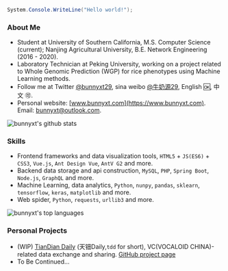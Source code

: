 ```csharp
System.Console.WriteLine("Hello world!");
```

### About Me

- Student at University of Southern California, M.S. Computer Science (current); Nanjing Agricultural University, B.E. Network Engineering (2016 - 2020).
- Laboratory Technician at Peking University, working on a project related to Whole Genomic Prediction (WGP) for rice phenotypes using Machine Learning methods.
- Follow me at Twitter [@bunnyxt29](https://twitter.com/bunnyxt29), sina weibo [@牛奶源29](https://www.weibo.com/nny29), English 🆗, 中文 🉑️.
- Personal website: [www.bunnyxt.com](https://www.bunnyxt.com). Email: <a href="mailto:bunnyxt@outlook.com">bunnyxt@outlook.com</a>.

![bunnyxt's github stats](https://github-readme-stats.vercel.app/api?username=bunnyxt&count_private=true&show_icons=true)

### Skills

- Frontend frameworks and data visualization tools, `HTML5` + `JS(ES6)` + `CSS3`, `Vue.js`, `Ant Design Vue`, `AntV G2` and more.
- Backend data storage and api construction, `MySQL`, `PHP`, `Spring Boot`, `Node.js`, `GraphQL` and more.
- Machine Learning, data analytics, `Python`, `nunpy`, `pandas`, `sklearn`, `tensorflow`, `keras`, `matplotlib` and more.
- Web spider, `Python`, `requests`, `urllib3` and more.

![bunnyxt's top languages](https://github-readme-stats.vercel.app/api/top-langs/?username=bunnyxt&layout=compact)

### Personal Projects

- (WIP) [TianDian Daily](https://tdd.bunnyxt.com) (天钿Daily,`tdd` for short), VC(VOCALOID CHINA)-related data exchange and sharing. [GitHub project page](https://github.com/users/bunnyxt/projects/1)
- To Be Continued...
